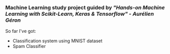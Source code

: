### Machine Learning study project guided by _"Hands-on Machine Learning with Scikit-Learn, Keras & Tensorflow" - Aurélien Géron_

So far I've got:
- Classification system using MNIST dataset
- Spam Classifier
